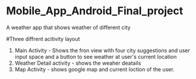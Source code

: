 # Mobile_App_Android_Final_project
A weather app that shows weather of different city 

#Three diffrent acitivity layout
1. Main Activity - Shows the fron view with four city suggestions and user input space and a button to see weather at user's current location
2. Weather Detail activity - shows the weaher deatails
3. Map Activity - shows google map and current loction of the user.

